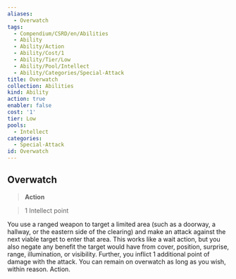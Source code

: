 ```yaml
---
aliases:
  - Overwatch
tags:
  - Compendium/CSRD/en/Abilities
  - Ability
  - Ability/Action
  - Ability/Cost/1
  - Ability/Tier/Low
  - Ability/Pool/Intellect
  - Ability/Categories/Special-Attack
title: Overwatch
collection: Abilities
kind: Ability
action: true
enabler: false
cost: '1'
tier: Low
pools:
  - Intellect
categories:
  - Special-Attack
id: Overwatch
---
```

## Overwatch    
>**Action**    
>1 Intellect point  
    
You use a ranged weapon to target a limited area (such as a doorway, a hallway, or the eastern side of the clearing) and make an attack against the next viable target to enter that area. This works like a wait action, but you also negate any benefit the target would have from cover, position, surprise, range, illumination, or visibility. Further, you inflict 1 additional point of damage with the attack. You can remain on overwatch as long as you wish, within reason. Action.
